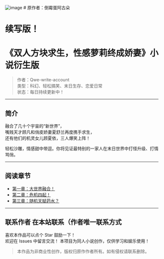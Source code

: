 ![image](https://github.com/user-attachments/assets/0422fac3-ed69-4aed-8b36-793306e98877) #  原作者：倒霉蛋阿古朵
#  续写版！
# 《双人方块求生，性感萝莉终成娇妻》小说衍生版

> 作者：Qwe-write-account  
> 类型：科幻、轻松搞笑、末日生存、恋爱日常  
> 状态：每日持续更新中！

---

## 简介

融合了几十个宇宙的“新世界”，  
嘴贱天才顾凡和俏皮娇妻夏舒兰再度携手求生，  
还有他们的机灵女儿顾夏依，三人爆笑上阵！  

轻松沙雕，情感甜中带逗。你将见证最特别的一家人在末日世界中打怪升级、打情骂俏。

---

## 阅读章节

- [第一章：大世界融合！](chapter-01.md)
- [第二章：危机四起！](chapter-02.md)
- [第三章：随机天赋药水？](chapter-03.md)

---

## 联系作者 在本站联系（作者唯一联系方式

喜欢本作品可以点个 Star 鼓励一下！  
欢迎在 Issues 中留言交流！
本项目为同人小说创作，仅供学习和娱乐使用！

> 本作品为非商业性创作，版权归原作作者所有。如有侵权请联系删除。
